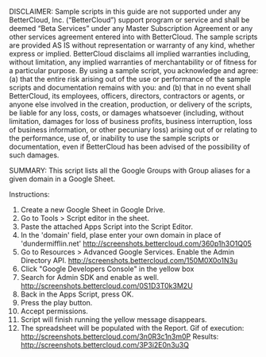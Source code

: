 DISCLAIMER: Sample scripts in this guide are not supported under any BetterCloud, Inc. (“BetterCloud”) support program or service and shall be deemed “Beta Services” under any Master Subscription Agreement or any other services agreement entered into with BetterCloud. The sample scripts are provided AS IS without representation or warranty of any kind, whether express or implied. BetterCloud disclaims all implied warranties including, without limitation, any implied warranties of merchantability or of fitness for a particular purpose. By using a sample script, you acknowledge and agree: (a) that the entire risk arising out of the use or performance of the sample scripts and documentation remains with you: and (b) that in no event shall BetterCloud, its employees, officers, directors, contractors or agents, or anyone else involved in the creation, production, or delivery of the scripts, be liable for any loss, costs, or damages whatsoever (including, without limitation, damages for loss of business profits, business interruption, loss of business information, or other pecuniary loss) arising out of or relating to the performance, use of, or inability to use the sample scripts or documentation, even if BetterCloud has been advised of the possibility of such damages.

SUMMARY: This script lists all the Google Groups with Group aliases for a given domain in a Google Sheet.

Instructions:

1. Create a new Google Sheet in Google Drive.
2. Go to Tools > Script editor in the sheet.
3. Paste the attached Apps Script into the Script Editor. 
4. In the 'domain' field, plase enter your own domain in place of 'dundermifflin.net' http://screenshots.bettercloud.com/360p1h3O1Q05
5. Go to Resources > Advanced Google Services. Enable the Admin Directory API. http://screenshots.bettercloud.com/150M0X0o1N3u
6. Click "Google Developers Console" in the yellow box
7. Search for Admin SDK and enable as well. http://screenshots.bettercloud.com/0S1D3T0k3M2U
8. Back in the Apps Script, press OK.
9. Press the play button.
10. Accept permissions.
11. Script will finish running the yellow message disappears.
12. The spreadsheet will be populated with the Report. 
Gif of execution: http://screenshots.bettercloud.com/3n0R3c1n3m0P
Results: http://screenshots.bettercloud.com/3P3i2E0n3u3Q




